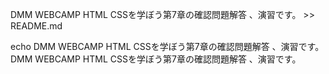 DMM WEBCAMP HTML CSSを学ぼう第7章の確認問題解答 、演習です。 >> README.md


echo DMM WEBCAMP HTML CSSを学ぼう第7章の確認問題解答 、演習です。
DMM WEBCAMP HTML CSSを学ぼう第7章の確認問題解答 、演習です。
